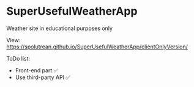 # SuperUsefulWeatherApp
Weather site in educational purposes only

View:
https://spolutrean.github.io/SuperUsefulWeatherApp/clientOnlyVersion/

ToDo list:
* Front-end part ✅
* Use third-party API ✅
